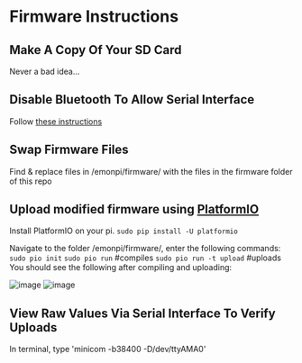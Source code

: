 # Firmware Instructions

## Make A Copy Of Your SD Card
Never a bad idea...

## Disable Bluetooth To Allow Serial Interface
Follow [these instructions](https://scribles.net/disabling-bluetooth-on-raspberry-pi/#02)

## Swap Firmware Files
Find & replace files in /emonpi/firmware/ with the files in the firmware folder of this repo

## Upload modified firmware using [PlatformIO](https://docs.platformio.org/en/latest/userguide/cmd_run.html)
Install PlatformIO on your pi. 
`sudo pip install -U platformio`

Navigate to the folder /emonpi/firmware/, enter the following commands: 
`sudo pio init`
`sudo pio run` #compiles
`sudo pio run -t upload` #uploads
You should see the following after compiling and uploading:

![image](https://user-images.githubusercontent.com/8934290/54469486-d7cf7380-4755-11e9-91e9-2bc8a0cce5cd.png)
![image](https://user-images.githubusercontent.com/8934290/54469543-896ea480-4756-11e9-9186-f154ee11eaa2.png)


## View Raw Values Via Serial Interface To Verify Uploads
In terminal, type
'minicom -b38400 -D/dev/ttyAMA0'
